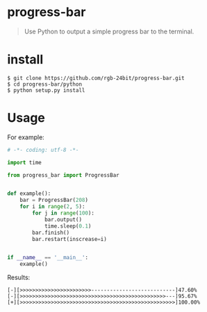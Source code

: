 # progress-bar

> Use Python to output a simple progress bar to the terminal.

# install

```
$ git clone https://github.com/rgb-24bit/progress-bar.git
$ cd progress-bar/python
$ python setup.py install
```

# Usage

For example:

```python
# -*- coding: utf-8 -*-

import time

from progress_bar import ProgressBar


def example():
    bar = ProgressBar(208)
    for i in range(2, 5):
        for j in range(100):
            bar.output()
            time.sleep(0.1)
        bar.finish()
        bar.restart(inscrease=i)


if __name__ == '__main__':
    example()
```

Results:

```
[-][>>>>>>>>>>>>>>>>>>>>>>>---------------------------]47.60%
[-][>>>>>>>>>>>>>>>>>>>>>>>>>>>>>>>>>>>>>>>>>>>>>>>---]95.67%
[+][>>>>>>>>>>>>>>>>>>>>>>>>>>>>>>>>>>>>>>>>>>>>>>>>>>]100.00%
```
